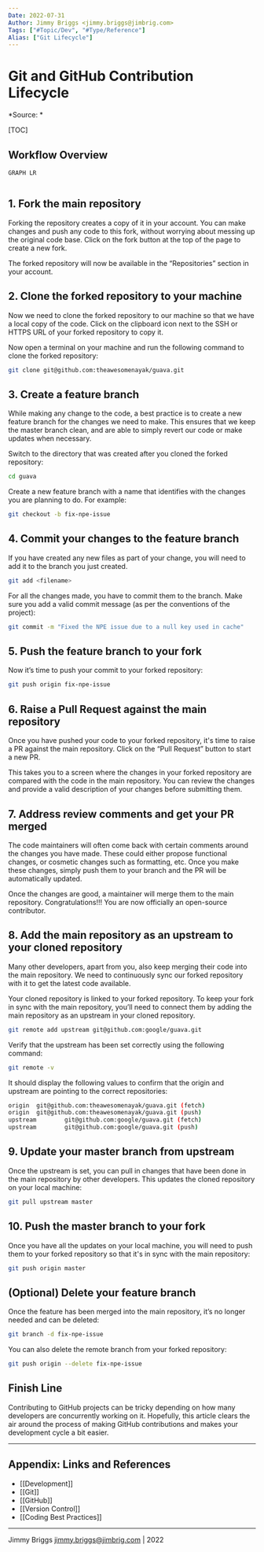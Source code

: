 ```yaml
---
Date: 2022-07-31
Author: Jimmy Briggs <jimmy.briggs@jimbrig.com>
Tags: ["#Topic/Dev", "#Type/Reference"]
Alias: ["Git Lifecycle"]
---
```


# Git and GitHub Contribution Lifecycle

*Source: *

[TOC]

## Workflow Overview

```mermaid
GRAPH LR


```

## 1. Fork the main repository

Forking the repository creates a copy of it in your account. You can make changes and push any code to this fork, 
without worrying about messing up the original code base. Click on the fork button at the top of the page to create a new fork.

The forked repository will now be available in the “Repositories” section in your account.

## 2. Clone the forked repository to your machine

Now we need to clone the forked repository to our machine so that we have a local copy of the code. 
Click on the clipboard icon next to the SSH or HTTPS URL of your forked repository to copy it.

Now open a terminal on your machine and run the following command to clone the forked repository:

```bash
git clone git@github.com:theawesomenayak/guava.git
```

## 3. Create a feature branch

While making any change to the code, a best practice is to create a new feature branch for the changes we need to make. 
This ensures that we keep the master branch clean, and are able to simply revert our code or make updates when necessary.

Switch to the directory that was created after you cloned the forked repository:

```bash
cd guava
```

Create a new feature branch with a name that identifies with the changes you are planning to do. For example:

```bash
git checkout -b fix-npe-issue
```

## 4. Commit your changes to the feature branch

If you have created any new files as part of your change, you will need to add it to the branch you just created.

```bash
git add <filename>
```

For all the changes made, you have to commit them to the branch. Make sure you add a valid commit message 
(as per the conventions of the project):

```bash
git commit -m "Fixed the NPE issue due to a null key used in cache"
```

## 5. Push the feature branch to your fork

Now it’s time to push your commit to your forked repository:

```bash
git push origin fix-npe-issue
```

## 6. Raise a Pull Request against the main repository

Once you have pushed your code to your forked repository, it's time to raise a PR against the main repository. 
Click on the “Pull Request” button to start a new PR.

This takes you to a screen where the changes in your forked repository are compared with the code in the main repository. 
You can review the changes and provide a valid description of your changes before submitting them.

## 7. Address review comments and get your PR merged

The code maintainers will often come back with certain comments around the changes you have made. 
These could either propose functional changes, or cosmetic changes such as formatting, etc. Once you make these changes, 
simply push them to your branch and the PR will be automatically updated.

Once the changes are good, a maintainer will merge them to the main repository. Congratulations!!! 
You are now officially an open-source contributor.

## 8. Add the main repository as an upstream to your cloned repository

Many other developers, apart from you, also keep merging their code into the main repository. We need to continuously 
sync our forked repository with it to get the latest code available.

Your cloned repository is linked to your forked repository. To keep your fork in sync with the main repository, 
you’ll need to connect them by adding the main repository as an upstream in your cloned repository.

```bash
git remote add upstream git@github.com:google/guava.git
```

Verify that the upstream has been set correctly using the following command:

```bash
git remote -v
```

It should display the following values to confirm that the origin and upstream are pointing to the correct repositories:

```bash
origin  git@github.com:theawesomenayak/guava.git (fetch)
origin  git@github.com:theawesomenayak/guava.git (push)
upstream        git@github.com:google/guava.git (fetch)
upstream        git@github.com:google/guava.git (push)
```

## 9. Update your master branch from upstream

Once the upstream is set, you can pull in changes that have been done in the main repository by other developers. 
This updates the cloned repository on your local machine:

```bash
git pull upstream master
```

## 10. Push the master branch to your fork

Once you have all the updates on your local machine, you will need to push them to your forked repository so that it's 
in sync with the main repository:

```bash
git push origin master
```

## (Optional) Delete your feature branch

Once the feature has been merged into the main repository, it’s no longer needed and can be deleted:

```bash
git branch -d fix-npe-issue
```

You can also delete the remote branch from your forked repository:

```bash
git push origin --delete fix-npe-issue
```

## Finish Line

Contributing to GitHub projects can be tricky depending on how many developers are concurrently working on it. 
Hopefully, this article clears the air around the process of making GitHub contributions and makes your development cycle a bit easier.
***

## Appendix: Links and References

- [[Development]]
- [[Git]]
- [[GitHub]]
- [[Version Control]]
- [[Coding Best Practices]]

***

Jimmy Briggs <jimmy.briggs@jimbrig.com> | 2022